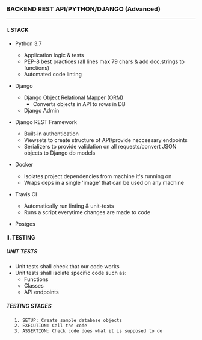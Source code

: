 ### BACKEND REST API/PYTHON/DJANGO (Advanced)

<!-- <img src="pydjango.jpeg" alt="Django REST API" width="150"/> -->
<hr>

#### I. STACK

 - Python 3.7
   - Application logic & tests
   - PEP-8 best practices (all lines max 79 chars & add doc.strings to functions)
   - Automated code linting

- Django 
  - Django Object Relational Mapper (ORM) 
    - Converts objects in API to rows in DB
  - Django Admin

- Django REST Framework
  - Built-in authentication
  - Viewsets to create structure of API/provide neccessary endpoints
  - Serializers to provide validation on all requests/convert JSON objects to Django db models

- Docker 
  - Isolates project dependencies from machine it's running on
  - Wraps deps in a single 'image' that can be used on any machine

- Travis CI
  - Automatically run linting & unit-tests
  - Runs a script everytime changes are made to code

- Postges 

#### II. TESTING

##### UNIT TESTS
- Unit tests shall check that our code works 
- Unit tests shall isolate specific code such as:
  - Functions
  - Classes
  - API endpoints

##### TESTING STAGES
       1. SETUP: Create sample database objects
       2. EXECUTION: Call the code
       3. ASSERTION: Check code does what it is supposed to do
    





